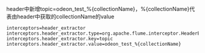 header中新增topic=odeon_test_%{collectionName}，%{collectionName}代表由header中获取的collectionName的value
```
interceptors=header_extractor
interceptors.header_extractor.type=org.apache.flume.interceptor.HeaderExtractorInterceptor$Builder
interceptors.header_extractor.key=topic
interceptors.header_extractor.value=odeon_test_%{collectionName}
```
